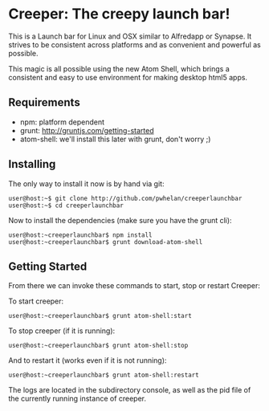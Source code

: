 Creeper: The creepy launch bar!
===============================

This is a Launch bar for Linux and OSX similar to Alfredapp or Synapse. It
strives to be consistent across platforms and as convenient and powerful as
possible.

This magic is all possible using the new Atom Shell, which brings a
consistent and easy to use environment for making desktop html5 apps.

Requirements
------------

  * npm: platform dependent
  * grunt: http://gruntjs.com/getting-started
  * atom-shell: we'll install this later with grunt, don't worry ;)

Installing
----------

The only way to install it now is by hand via git:

    user@host:~$ git clone http://github.com/pwhelan/creeperlaunchbar
    user@host:~$ cd creeperlaunchbar

Now to install the dependencies (make sure you have the grunt cli):

    user@host:~creeperlaunchbar$ npm install
    user@host:~creeperlaunchbar$ grunt download-atom-shell

Getting Started
---------------

From there we can invoke these commands to start, stop or restart Creeper:

To start creeper:

    user@host:~creeperlaunchbar$ grunt atom-shell:start

To stop creeper (if it is running):

    user@host:~creeperlaunchbar$ grunt atom-shell:stop

And to restart it (works even if it is not running):

    user@host:~creeperlaunchbar$ grunt atom-shell:restart

The logs are located in the subdirectory console, as well as the pid file of
the currently running instance of creeper.
